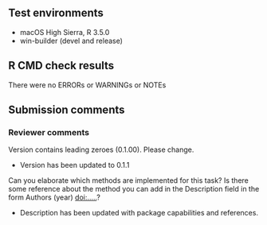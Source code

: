 ## Test environments
* macOS High Sierra, R 3.5.0
* win-builder (devel and release)

## R CMD check results
There were no ERRORs or WARNINGs or NOTEs

## Submission comments

### Reviewer comments

Version contains leading zeroes (0.1.00). Please change.

* Version has been updated to 0.1.1

Can you elaborate which methods are implemented for this task? Is there 
some reference about the method you can add in the Description field in 
the form Authors (year) <doi:.....>?

* Description has been updated with package capabilities and references.

